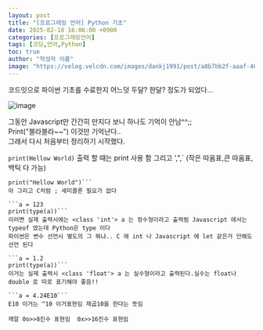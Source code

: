 ```yaml
---
layout: post
title: "[프로그래밍 언어] Python 기초"
date: 2025-02-18 16:06:00 +0900
categories: [프로그래밍언어]
tags: [코딩,언어,Python]
toc: true
author: "작성자 이름"
image: "https://velog.velcdn.com/images/dankj1991/post/a8b7bb2f-aaaf-4661-9914-cd442fca8f2f/image.png"
---
```



코드잇으로 파이썬 기초를 수료한지 어느덧 두달? 한달? 정도가 되었다...   

![image](https://github.com/user-attachments/assets/b82b19c7-74e0-4492-a8fe-8b13029c8523)



그동안 Javascript만 간간히 만지다 보니 하나도 기억이 안남^^;;  
Print("블라블라~~") 이것만 기억난다..  
그래서 다시 처음부터 정리하기 시작했다.   


`print(Hellow World)`
출력 할 때는 print 사용 함 그리고 ',",` (작은 따옴표,큰 따옴표, 백틱 다 가능)  

```print('Hellow World')
print("Hellow World")```
아 그리고 C처럼 ; 세미콜론 필요가 없다  

```a = 123
print(type(a))```  
이러면 실제 출력시에는 <class 'int'> a 는 정수형이라고 출력됨 Javascript 에서는 typeof 였는데 Python은 type 이다
파이썬은 변수 선언시 별도의 그 뭐냐.. C 에 int 나 Javascript 에 let 같은거 안해도 선언 된다

```a = 1.2
print(type(a))```
이거는 실제 출력시 <class 'float'> a 는 실수형이라고 출력된다.실수는 float나 double 로 따로 표기해야 좋음!!

```a = 4.24E10```
E10 이거는 ^10 이거표현임 제곱10을 한다는 뜻임

깨알 0o>>8진수 표현임  0x>>16진수 표현임


